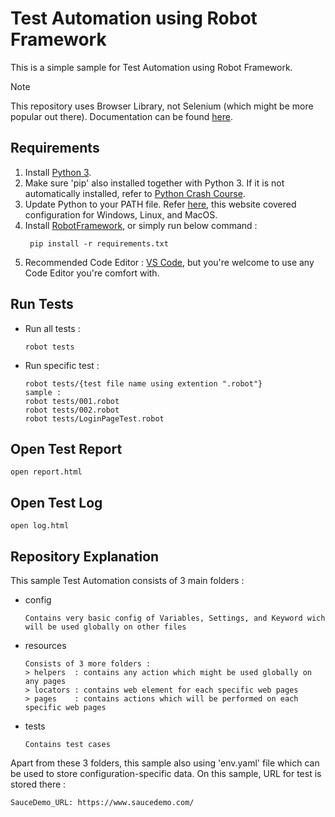 # Test Automation using Robot Framework

This is a simple sample for Test Automation using Robot Framework.

> [!NOTE]  
> This repository uses Browser Library, not Selenium (which might be more popular out there). Documentation can be found [here](https://robotframework-browser.org/).

## Requirements

1. Install [Python 3](https://www.python.org/).
2. Make sure 'pip' also installed together with Python 3. If it is not automatically installed, refer to [Python Crash Course](https://ehmatthes.github.io/pcc/chapter_12/installing_pip.html).
3. Update Python to your PATH file. Refer [here](https://realpython.com/add-python-to-path/), this website covered configuration for Windows, Linux, and MacOS.
4. Install [RobotFramework](https://robotframework.org/robotframework/latest/RobotFrameworkUserGuide.html#installing-using-pip), or simply run below command :
   ```
    pip install -r requirements.txt
   ```
5. Recommended Code Editor : [VS Code](https://code.visualstudio.com/), but you're welcome to use any Code Editor you're comfort with.

## Run Tests
* Run all tests : 
   ```
   robot tests
   ```

* Run specific test : 
   ```
   robot tests/{test file name using extention ".robot"}
   sample :
   robot tests/001.robot
   robot tests/002.robot
   robot tests/LoginPageTest.robot
   ```

## Open Test Report

    open report.html

## Open Test Log

    open log.html

## Repository Explanation

This sample Test Automation consists of 3 main folders : 

* config
   ```
   Contains very basic config of Variables, Settings, and Keyword wich will be used globally on other files
   ```
* resources
   ```
   Consists of 3 more folders :
   > helpers  : contains any action which might be used globally on any pages
   > locators : contains web element for each specific web pages
   > pages    : contains actions which will be performed on each specific web pages
   ```
* tests
   ```
   Contains test cases
   ```

Apart from these 3 folders, this sample also using 'env.yaml' file which can be used to store configuration-specific data. On this sample, URL for test is stored there :
   ```
   SauceDemo_URL: https://www.saucedemo.com/
   ```
